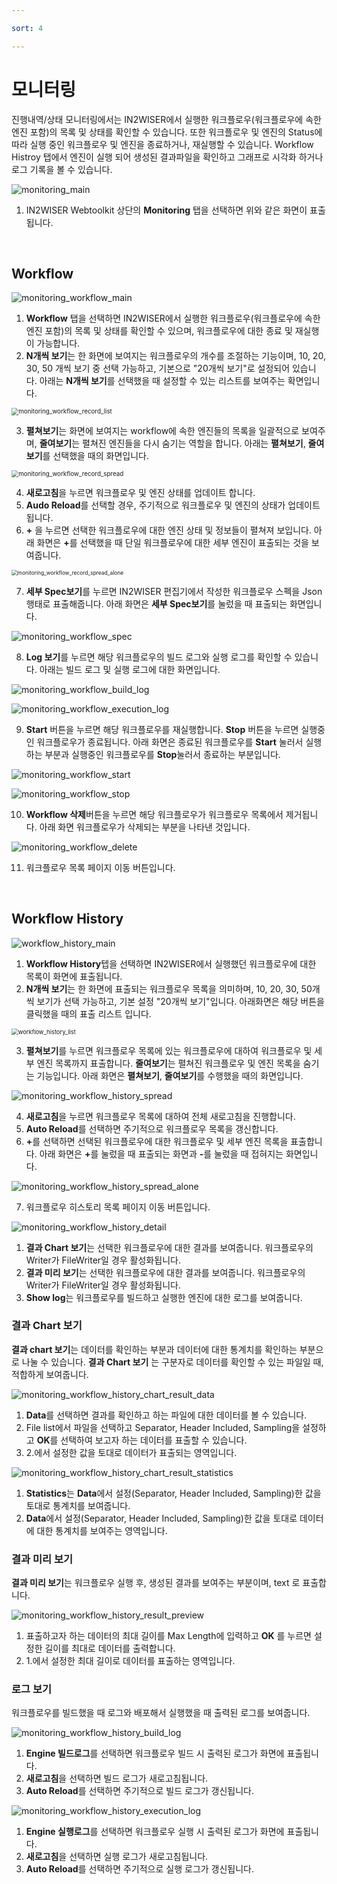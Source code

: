 ```yaml
---

sort: 4

---
```




# 모니터링

진행내역/상태 모니터링에서는 IN2WISER에서 실행한 워크플로우(워크플로우에 속한 엔진 포함)의 목록 및 상태를 확인할 수 있습니다. 또한 워크플로우 및 엔진의 Status에 따라 실행 중인 워크플로우 및 엔진을 종료하거나, 재실행할 수 있습니다. Workflow Histroy 탭에서 엔진이 실행 되어 생성된 결과파일을 확인하고 그래프로 시각화 하거나 로그 기록을 볼 수 있습니다. 



![monitoring_main](./images/2.5.monitoring_main.png)

1. IN2WISER Webtoolkit 상단의 <b>Monitoring</b> 탭을 선택하면 위와 같은 화면이 표출됩니다.

<br>

## Workflow

![monitoring_workflow_main](./images/2.5.monitoring_workflow_main.png)

1. <b>Workflow</b> 탭을 선택하면 IN2WISER에서 실행한 워크플로우(워크플로우에 속한 엔진 포함)의 목록 및 상태를 확인할 수 있으며, 워크플로우에 대한 종료 및 재실행이 가능합니다.
2.  <b>N개씩 보기</b>는 한 화면에 보여지는 워크플로우의 개수를 조절하는 기능이며, 10, 20, 30, 50 개씩 보기 중 선택 가능하고, 기본으로 "20개씩 보기"로 설정되어 있습니다. 아래는 <b>N개씩 보기</b>를 선택했을 때 설정할 수 있는 리스트를 보여주는 확면입니다.

<img src="./images/2.5.monitoring_workflow_record_list.png" alt="monitoring_workflow_record_list" style="zoom:70%;" />



3. <b>펼쳐보기</b>는 화면에 보여지는 workflow에 속한 엔진들의 목록을 일괄적으로 보여주며, <b>줄여보기</b>는 펼쳐진 엔진들을 다시 숨기는 역할을 합니다. 아래는 <b>펼쳐보기</b>, <b>줄여보기</b>를 선택했을 때의 화면입니다.

<img src="./images/2.5.monitoring_workflow_record_spread.png" alt="monitoring_workflow_record_spread" style="zoom:70%;" />

4. <b>새로고침</b>을 누르면 워크플로우 및 엔진 상태를 업데이트 합니다.
5. <b>Audo Reload</b>를 선택할 경우, 주기적으로 워크플로우 및 엔진의 상태가 업데이트 됩니다.
6. <b>+</b> 을 누르면 선택한 워크플로우에 대한 엔진 상태 및 정보들이 펼쳐져 보입니다. 아래 화면은 <b>+</b>를 선택했을 때 단일 워크플로우에 대한 세부 엔진이 표출되는 것을 보여줍니다.

<img src="./images/2.5.monitoring_workflow_record_spread_alone.png" alt="monitoring_workflow_record_spread_alone" style="zoom:60%;" />

7. <b>세부 Spec보기</b>를 누르면 IN2WISER 편집기에서 작성한 워크플로우 스펙을 Json 행태로 표출해줍니다. 아래 화면은 <b>세부 Spec보기</b>를 눌렀을 때 표출되는 화면입니다.

![monitoring_workflow_spec](./images/2.5.monitoring_workflow_spec.png)

8. <b>Log 보기</b>를 누르면 해당 워크플로우의 빌드 로그와 실행 로그를 확인할 수 있습니다. 아래는 빌드 로그 및 실행 로그에 대한 화면입니다.

![monitoring_workflow_build_log](./images/2.5.monitoring_workflow_build_log.png)

![monitoring_workflow_execution_log](./images/2.5.monitoring_workflow_execution_log.png)

9. <b>Start</b> 버튼을 누르면 해당 워크플로우를 재실행합니다. <b>Stop</b> 버튼을 누르면 실행중인 워크플로우가 종료됩니다. 아래 화면은 종료된 워크플로우를 <b>Start</b> 눌러서 실행하는 부분과 실행중인 워크플로우를 <b>Stop</b>눌러서 종료하는 부분입니다.

![monitoring_workflow_start](./images/2.5.monitoring_workflow_start.png)

![monitoring_workflow_stop](./images/2.5.monitoring_workflow_stop.png)

10. <b>Workflow 삭제</b>버튼을 누르면 해당 워크플로우가 워크플로우 목록에서 제거됩니다. 아래 화면 워크플로우가 삭제되는 부분을 나타낸 것입니다. 

![monitoring_workflow_delete](./images/2.5.monitoring_workflow_delete.png)

11. 워크플로우 목록 페이지 이동 버튼입니다.

<br>

## Workflow History

![workflow_history_main](./images/2.5.monitoring_workflow_history_main.png)

1. <b>Workflow History</b>텝을 선택하면 IN2WISER에서 실행했던 워크플로우에 대한 목록이 화면에 표출됩니다. 
2. <b>N개씩 보기</b>는 한 화면에 표출되는 워크플로우 목록을 의미하며, 10, 20, 30, 50개씩 보기가 선택 가능하고, 기본 설정 "20개씩 보기"입니다. 아래화면은 해당 버튼을 클릭했을 때의 표출 리스트 입니다.

<img src="./images/2.5.monitoring_workflow_history_list.png" alt="workflow_history_list" style="zoom:67%;" />

3. <b>펼쳐보기</b>를 누르면 워크플로우 목록에 있는 워크플로우에 대하여 워크플로우 및 세부 엔진 목록까지 표출합니다. <b>줄여보기</b>는 펼쳐진 워크플로우 및 엔진 목록을 숨기는 기능입니다. 아래 화면은 <b>펼쳐보기</b>, <b>줄여보기</b>를 수행했을 때의 화면입니다.

![monitoring_workflow_history_spread](./images/2.5.monitoring_workflow_history_spread.png)

4. <b>새로고침</b>을 누르면 워크플로우 목록에 대하여 전체 새로고침을 진행합니다.
5. <b>Auto Reload</b>를 선택하면 주기적으로 워크플로우 목록을 갱신합니다.
6. <b>+</b>를 선택하면 선택된 워크플로우에 대한 워크플로우 및 세부 엔진 목록을 표출합니다. 아래 화면은 <b>+</b>를 눌렀을 때 표출되는 화면과 <b>-</b>를 눌렀을 때 접혀지는 화면입니다.

![monitoring_workflow_history_spread_alone](./images/2.5.monitoring_workflow_history_spread_alone.png)

7. 워크플로우 히스토리 목록 페이지 이동 버튼입니다.



![monitoring_workflow_history_detail](./images/2.5.monitoring_workflow_history_detail.png)

1. <b>결과 Chart 보기</b>는 선택한 워크플로우에 대한 결과를 보여줍니다. 워크플로우의 Writer가 FileWriter일 경우 활성화됩니다. 
2. <b>결과 미리 보기</b>는 선택한 워크플로우에 대한 결과를 보여줍니다. 워크플로우의 Writer가 FileWriter일 경우 활성화됩니다.  
3. <b>Show log</b>는 워크플로우를 빌드하고 실행한 엔진에 대한 로그를 보여줍니다. 



### 결과 Chart 보기

<b>결과 chart 보기</b>는 데이터를 확인하는 부분과  데이터에 대한 통계치를 확인하는 부분으로 나눌 수 있습니다. <b>결과 Chart 보기</b> 는 구분자로 데이터를 확인할 수 있는 파일일 때, 적합하게 보여줍니다.

![monitoring_workflow_history_chart_result_data](./images/2.5.monitoring_workflow_history_chart_result_data.png)

1. <b>Data</b>를 선택하면 결과를 확인하고 하는 파일에 대한 데이터를 볼 수 있습니다. 
2. File list에서 파일을 선택하고 Separator, Header Included, Sampling을 설정하고 <b>OK</b>를 선택하여 보고자 하는 데이터를 표출할 수 있습니다.
3. 2.에서 설정한 값을 토대로 데이터가 표출되는 영역입니다.



![monitoring_workflow_history_chart_result_statistics](./images/2.5.monitoring_workflow_history_chart_result_statistics.png)

1. <b>Statistics</b>는 <b>Data</b>에서 설정(Separator, Header Included, Sampling)한 값을 토대로 통계치를 보여줍니다.
2. <b>Data</b>에서 설정(Separator, Header Included, Sampling)한 값을 토대로 데이터에 대한 통계치를 보여주는 영역입니다.



### 결과 미리 보기

<b>결과 미리 보기</b>는 워크플로우 실행 후, 생성된 결과를 보여주는 부분이며, text 로 표출합니다.

![monitoring_workflow_history_result_preview](./images/2.5.monitoring_workflow_history_result_preview.png)

1. 표출하고자 하는 데이터의 최대 길이를 Max Length에 입력하고 <b>OK</b> 를 누르면 설정한 길이를 최대로 데이터를 출력합니다.
2. 1.에서 설정한 최대 길이로 데이터를 표출하는 영역입니다.



### 로그 보기

워크플로우를 빌드했을 때 로그와 배포해서 실행했을 때 출력된 로그를 보여줍니다.

![monitoring_workflow_history_build_log](./images/2.5.monitoring_workflow_history_build_log.png)

1. <b>Engine 빌드로그</b>를 선택하면 워크플로우 빌드 시 출력된 로그가 화면에 표출됩니다.
2. <b>새로고침</b>을 선택하면 빌드 로그가 새로고침됩니다.
3. <b>Auto Reload</b>를 선택하면 주기적으로 빌드 로그가 갱신됩니다.



![monitoring_workflow_history_execution_log](./images/2.5.monitoring_workflow_history_execution_log.png)

1. <b>Engine 실행로그</b>를 선택하면 워크플로우 실행 시 출력된 로그가 화면에 표출됩니다.
2. <b>새로고침</b>을 선택하면 실행 로그가 새로고침됩니다.
3. <b>Auto Reload</b>를 선택하면 주기적으로 실행 로그가 갱신됩니다.

<br>

<br>

<br>
